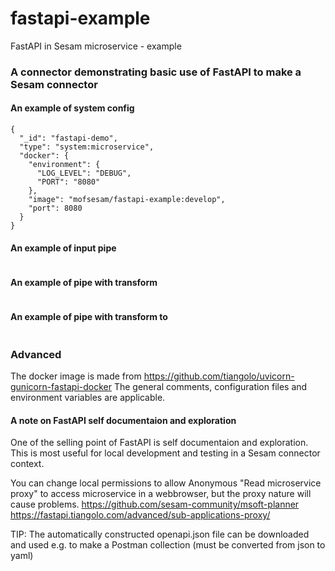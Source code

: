 # fastapi-example
FastAPI in Sesam microservice - example

### A connector demonstrating basic use of FastAPI to make a Sesam connector 

#### An example of system config   
```
{
  "_id": "fastapi-demo",
  "type": "system:microservice",
  "docker": {
    "environment": {
      "LOG_LEVEL": "DEBUG",
      "PORT": "8080"
    },
    "image": "mofsesam/fastapi-example:develop",
    "port": 8080
  }
}

```
 
#### An example of input pipe 
```

```


#### An example of pipe with transform 
```

```


#### An example of pipe with transform to 
```

```


### Advanced

The docker image is made from https://github.com/tiangolo/uvicorn-gunicorn-fastapi-docker
The general comments, configuration files and environment variables are applicable.

#### A note on FastAPI self documentaion and exploration
One of the selling point of FastAPI is self documentaion and exploration. This is most useful for local development and testing in a Sesam connector context. 

You can change local permissions to allow Anonymous "Read microservice proxy" to access microservice in a webbrowser, but the proxy nature will cause problems.
https://github.com/sesam-community/msoft-planner
https://fastapi.tiangolo.com/advanced/sub-applications-proxy/

TIP: The automatically constructed openapi.json file can be downloaded and used e.g. to make a Postman collection (must be converted from json to yaml)



